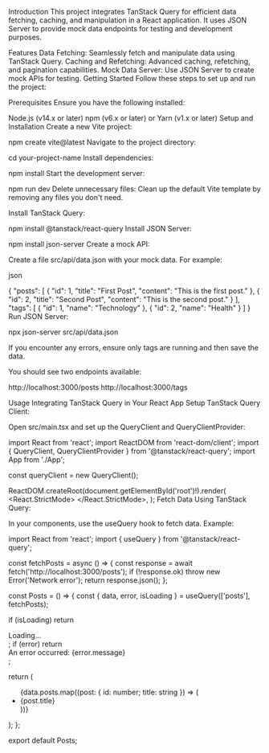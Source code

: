Introduction
This project integrates TanStack Query for efficient data fetching, caching, and manipulation in a React application. It uses JSON Server to provide mock data endpoints for testing and development purposes.

Features
Data Fetching: Seamlessly fetch and manipulate data using TanStack Query.
Caching and Refetching: Advanced caching, refetching, and pagination capabilities.
Mock Data Server: Use JSON Server to create mock APIs for testing.
Getting Started
Follow these steps to set up and run the project:

Prerequisites
Ensure you have the following installed:

Node.js (v14.x or later)
npm (v6.x or later) or Yarn (v1.x or later)
Setup and Installation
Create a new Vite project:

npm create vite@latest
Navigate to the project directory:

cd your-project-name
Install dependencies:

npm install
Start the development server:

npm run dev
Delete unnecessary files: Clean up the default Vite template by removing any files you don't need.

Install TanStack Query:

npm install @tanstack/react-query
Install JSON Server:

npm install json-server
Create a mock API:

Create a file src/api/data.json with your mock data. For example:

json

{
  "posts": [
    { "id": 1, "title": "First Post", "content": "This is the first post." },
    { "id": 2, "title": "Second Post", "content": "This is the second post." }
  ],
  "tags": [
    { "id": 1, "name": "Technology" },
    { "id": 2, "name": "Health" }
  ]
}
Run JSON Server:


npx json-server src/api/data.json

If you encounter any errors, ensure only tags are running and then save the data.

You should see two endpoints available:

http://localhost:3000/posts
http://localhost:3000/tags

Usage
Integrating TanStack Query in Your React App
Setup TanStack Query Client:

Open src/main.tsx and set up the QueryClient and QueryClientProvider:

import React from 'react';
import ReactDOM from 'react-dom/client';
import { QueryClient, QueryClientProvider } from '@tanstack/react-query';
import App from './App';

const queryClient = new QueryClient();

ReactDOM.createRoot(document.getElementById('root')!).render(
  <React.StrictMode>
    <QueryClientProvider client={queryClient}>
      <App />
    </QueryClientProvider>
  </React.StrictMode>,
);
Fetch Data Using TanStack Query:

In your components, use the useQuery hook to fetch data. Example:

import React from 'react';
import { useQuery } from '@tanstack/react-query';

const fetchPosts = async () => {
  const response = await fetch('http://localhost:3000/posts');
  if (!response.ok) throw new Error('Network error');
  return response.json();
};

const Posts = () => {
  const { data, error, isLoading } = useQuery(['posts'], fetchPosts);

  if (isLoading) return <div>Loading...</div>;
  if (error) return <div>An error occurred: {error.message}</div>;

  return (
    <ul>
      {data.posts.map((post: { id: number; title: string }) => (
        <li key={post.id}>{post.title}</li>
      ))}
    </ul>
  );
};

export default Posts;